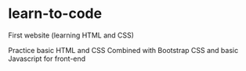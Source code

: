 # learn-to-code
First website (learning HTML and CSS)

Practice basic HTML and CSS
Combined with Bootstrap CSS and basic Javascript for front-end
